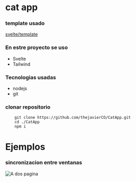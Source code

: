 # cat app

### template usado

[svelte/template](https://github.com/sveltejs/template)

### En estre proyecto se uso

- Svelte
- Tailwind

### Tecnologias usadas

- nodejs
- git

### clonar repositorio

```shell
    git clone https://github.com/thejavierCO/CatApp.git
    cd ./CatApp
    npm i
```

# Ejemplos

### sincronizacion entre ventanas

![A dos pagina](https://qu.ax/FKC.gif)
